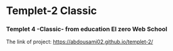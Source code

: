 # Templet-2 Classic
### Templet 4 -Classic- from education El zero Web School
The link of project: https://abdousami02.github.io/templet-2/
